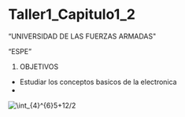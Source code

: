 # Taller1_Capitulo1_2
 “UNIVERSIDAD DE LAS FUERZAS ARMADAS"
 
 “ESPE”
                                                                        
1. OBJETIVOS
* Estudiar los conceptos basicos de la electronica 
* 




<img src="https://latex.codecogs.com/svg.image?\int_{4}^{6}5&plus;12/2" title="\int_{4}^{6}5+12/2" />

